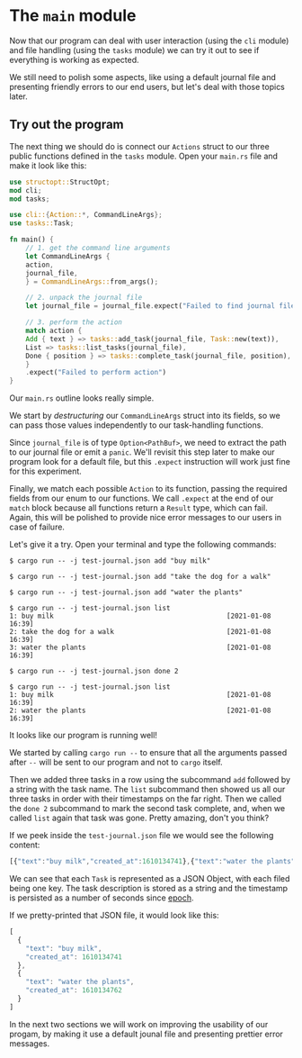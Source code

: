 # The `main` module

Now that our program can deal with user interaction (using the `cli` module) and file handling
(using the `tasks` module) we can try it out to see if everything is working as expected.

We still need to polish some aspects, like using a default journal file and presenting friendly
errors to our end users, but let's deal with those topics later.

## Try out the program

The next thing we should do is connect our `Actions` struct to our three public functions defined in
the `tasks` module. Open your `main.rs` file and make it look like this:

```rust
use structopt::StructOpt;
mod cli;
mod tasks;

use cli::{Action::*, CommandLineArgs};
use tasks::Task;

fn main() {
    // 1. get the command line arguments
    let CommandLineArgs {
	action,
	journal_file,
    } = CommandLineArgs::from_args();

    // 2. unpack the journal file
    let journal_file = journal_file.expect("Failed to find journal file");

    // 3. perform the action
    match action {
	Add { text } => tasks::add_task(journal_file, Task::new(text)),
	List => tasks::list_tasks(journal_file),
	Done { position } => tasks::complete_task(journal_file, position),
    }
    .expect("Failed to perform action")
}

```

Our `main.rs` outline looks really simple.

We start by *destructuring* our `CommandLineArgs` struct into its fields, so we can pass those
values independently to our task-handling functions.

Since `journal_file` is of type `Option<PathBuf>`, we need to extract the path to our journal file
or emit a `panic`. We'll revisit this step later to make our program look for a default file, but
this `.expect` instruction will work just fine for this experiment.

Finally, we match each possible `Action` to its function, passing the required fields from our enum
to our functions. We call `.expect` at the end of our `match` block because all functions return a
`Result` type, which can fail. Again, this will be polished to provide nice error messages to our
users in case of failure.

Let's give it a try. Open your terminal and type the following commands:

```output
$ cargo run -- -j test-journal.json add "buy milk"

$ cargo run -- -j test-journal.json add "take the dog for a walk"

$ cargo run -- -j test-journal.json add "water the plants"

$ cargo run -- -j test-journal.json list
1: buy milk                                           [2021-01-08 16:39]
2: take the dog for a walk                            [2021-01-08 16:39]
3: water the plants                                   [2021-01-08 16:39]

$ cargo run -- -j test-journal.json done 2

$ cargo run -- -j test-journal.json list
1: buy milk                                           [2021-01-08 16:39]
2: water the plants                                   [2021-01-08 16:39]
```

It looks like our program is running well!

We started by calling `cargo run --` to ensure that all the arguments passed after `--` will be sent
to our program and not to `cargo` itself.

Then we added three tasks in a row using the subcommand `add` followed by a string with the task name.
The `list` subcommand then showed us all our three tasks in order with their timestamps on the far
right. Then we called the `done 2` subcommand to mark the second task complete, and, when we called
`list` again that task was gone. Pretty amazing, don't you think?

If we peek inside the `test-journal.json` file we would see the following content:

```js
[{"text":"buy milk","created_at":1610134741},{"text":"water the plants","created_at":1610134762}]
```

We can see that each `Task` is represented as a JSON Object, with each filed being one key. The task
description is stored as a string and the timestamp is persisted as a number of seconds since
[epoch](https://en.wikipedia.org/wiki/Epoch_(computing)).

If we pretty-printed that JSON file, it would look like this:

```js
[
  {
    "text": "buy milk",
    "created_at": 1610134741
  },
  {
    "text": "water the plants",
    "created_at": 1610134762
  }
]
```

In the next two sections we will work on improving the usability of our progam, by making it use a
default jounal file and presenting prettier error messages.
